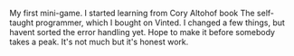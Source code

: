 My first mini-game. I started learning from Cory Altohof book The self-taught programmer, which I bought on Vinted.
I changed a few things, but havent sorted the error handling yet. Hope to make it before somebody takes a peak. 
It's not much but it's honest work.